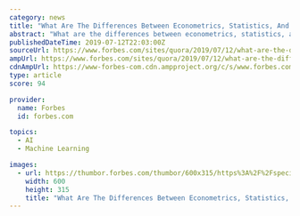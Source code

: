 ```yaml
---
category: news
title: "What Are The Differences Between Econometrics, Statistics, And Machine Learning?"
abstract: "What are the differences between econometrics, statistics, and machine learning? originally appeared on Quora: the place to gain and share knowledge, empowering people to learn from others and better understand the world. Answer by Josh Angrist, MIT ..."
publishedDateTime: 2019-07-12T22:03:00Z
sourceUrl: https://www.forbes.com/sites/quora/2019/07/12/what-are-the-differences-between-econometrics-statistics-and-machine-learning/?ss=consumertech
ampUrl: https://www.forbes.com/sites/quora/2019/07/12/what-are-the-differences-between-econometrics-statistics-and-machine-learning/amp/
cdnAmpUrl: https://www-forbes-com.cdn.ampproject.org/c/s/www.forbes.com/sites/quora/2019/07/12/what-are-the-differences-between-econometrics-statistics-and-machine-learning/amp/
type: article
score: 94

provider:
  name: Forbes
  id: forbes.com

topics:
  - AI
  - Machine Learning

images:
  - url: https://thumbor.forbes.com/thumbor/600x315/https%3A%2F%2Fspecials-images.forbesimg.com%2Fdam%2Fimageserve%2F1161044131%2F960x0.jpg%3Ffit%3Dscale
    width: 600
    height: 315
    title: "What Are The Differences Between Econometrics, Statistics, And Machine Learning?"
---
```

